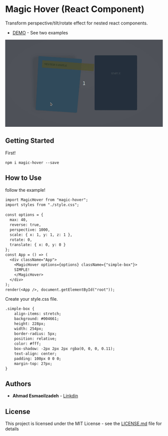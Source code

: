 # Magic Hover (React Component)

Transform perspective/tilt/rotate effect for nested react components.
* [DEMO](https://shomalgan.github.io/magic-hover/) - See two examples


![](magic-hover.gif)


## Getting Started

First!
```
npm i magic-hover --save
```




## How to Use

follow the example!

```
import MagicHover from "magic-hover";
import styles from "./style.css";

const options = {
  max: 40,
  reverse: true,
  perspective: 1000,
  scale: { x: 1, y: 1, z: 1 },
  rotate: 0,
  translate: { x: 0, y: 0 }
};
const App = () => (
  <div className="App">
    <MagicHover options={options} className={"simple-box"}>
    SIMPLE!
    </MagicHover>
  </div>
);
render(<App />, document.getElementById("root"));

```
Create your style.css file.

```
.simple-box {
    align-items: stretch;
    background: #004661;
    height: 228px;
    width: 254px;
    border-radius: 5px;
    position: relative;
    color: #fff;
    box-shadow: -2px 2px 2px rgba(0, 0, 0, 0.11);
    text-align: center;
    padding: 100px 0 0 0;
    margin-top: 27px;
}

```



## Authors

* **Ahmad Esmaeilzadeh**  - [Linkdin](https://www.linkedin.com/in/ahmad-esmaeilzadeh-68802a98/)


## License

This project is licensed under the MIT License - see the [LICENSE.md](LICENSE.md) file for details
